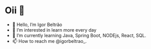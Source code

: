# Oii 👋
- 👋 Hello, I’m Igor Beltrão 
- 👀 I’m interested in learn more every day
- 🌱 I’m currently learning Java, Spring Boot, NODEjs, React, SQL.
- 📫 How to reach me @igorbeltrao_.

<!---
igorbeltrao1/igorbeltrao1 is a ✨ special ✨ repository because its `README.md` (this file) appears on your GitHub profile.
You can click the Preview link to take a look at your changes.
-->
